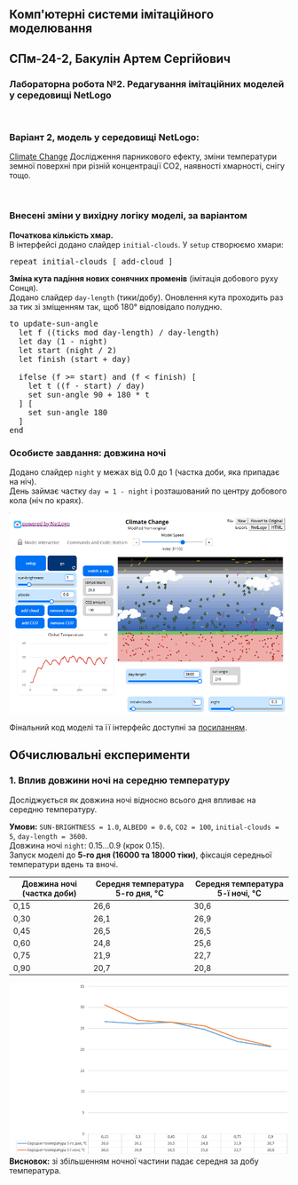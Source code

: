 ## Комп'ютерні системи імітаційного моделювання
## СПм-24-2, **Бакулін Артем Сергійович**
### Лабораторна робота №**2**. Редагування імітаційних моделей у середовищі NetLogo

<br>

### Варіант 2, модель у середовищі NetLogo:
[Climate Change](http://www.netlogoweb.org/launch#http://www.netlogoweb.org/assets/modelslib/Sample%20Models/Earth%20Science/Climate%20Change.nlogo) Дослідження парникового ефекту, зміни температури земної поверхні при різній концентрації CO2, наявності хмарності, снігу тощо.

<br>

### Внесені зміни у вихідну логіку моделі, за варіантом

**Початкова кількість хмар.**  
В інтерфейсі додано слайдер `initial-clouds`. У `setup` створюємо хмари:
<pre>
repeat initial-clouds [ add-cloud ]
</pre>

**Зміна кута падіння нових сонячних променів** (імітація добового руху Сонця).  
Додано слайдер `day-length` (тики/добу). Оновлення кута проходить раз за тик зі зміщенням так, щоб 180° відповідало полудню.
<pre>
to update-sun-angle
  let f ((ticks mod day-length) / day-length) 
  let day (1 - night)                           
  let start (night / 2)                           
  let finish (start + day)                        

  ifelse (f >= start) and (f < finish) [
    let t ((f - start) / day)                    
    set sun-angle 90 + 180 * t                   
  ] [
    set sun-angle 180                             
  ]
end
</pre>

### Особисте завдання: **довжина ночі**

Додано слайдер `night` у межах від 0.0 до 1 (частка доби, яка припадає на ніч).  
День займає частку `day = 1 - night` і розташований по центру добового кола (ніч по краях).



![Скріншот моделі в процесі симуляції](1.png)

Фінальний код моделі та її інтерфейс доступні за [посиланням](model.nlogox).
<br>

## Обчислювальні експерименти

### 1. Вплив **довжини ночі** на середню температуру
Досліджується як довжина ночі відносно всього дня впливає на середню температуру. 

**Умови:** `SUN-BRIGHTNESS = 1.0`, `ALBEDO = 0.6`, `CO2 = 100`, `initial-clouds = 5`, `day-length = 3600`.  
Довжина ночі `night`: 0.15…0.9 (крок 0.15).  
Запуск моделі до **5-го дня (16000 та 18000 тіки)**, фіксація середньої температури вдень та вночі.

<table>
<thead>
<tr><th>Довжина ночі (частка доби)</th><th>Середня температура 5-го дня, °C</th><th>Середня температура 5-ї ночі, °C</th></tr>
</thead>
<tbody>
<tr><td>0,15</td><td>26,6</td><td>30,6</td></tr>
<tr><td>0,30</td><td>26,1</td><td>26,9</td></tr>
<tr><td>0,45</td><td>26,5</td><td>26,5</td></tr>
<tr><td>0,60</td><td>24,8</td><td>25,6</td></tr>
<tr><td>0,75</td><td>21,9</td><td>22,7</td></tr>
<tr><td>0,90</td><td>20,7</td><td>20,8</td></tr>
</tbody>
</table>

![Залежність середньої температури від довжини ночі](2.png)  
**Висновок:** зі збільшенням ночної частини падає середня за добу температура.
